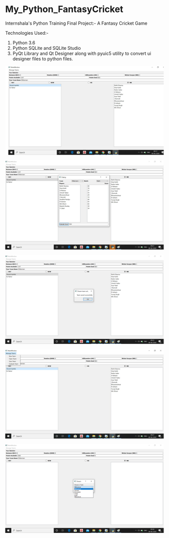 # My_Python_FantasyCricket
Internshala's Python Training Final Project:- A Fantasy Cricket Game

Technologies Used:-
1. Python 3.6
2. Python SQLite and SQLite Studio
3. PyQt Library and Qt Designer along with pyuic5 utility to convert ui designer files to python files.


![alt text](https://github.com/Millennium-stack/My_Python_FantasyCricket/blob/master/images/fantasy_cricket1.jpg?raw=true)

![alt text](https://github.com/Millennium-stack/My_Python_FantasyCricket/blob/master/images/fantasy_cricket2.jpg?raw=true)

![alt text](https://github.com/Millennium-stack/My_Python_FantasyCricket/blob/master/images/fantasy_cricket3.jpg?raw=true)

![alt text](https://github.com/Millennium-stack/My_Python_FantasyCricket/blob/master/images/fantasy_cricket4.jpg?raw=true)

![alt text](https://github.com/Millennium-stack/My_Python_FantasyCricket/blob/master/images/fantasy_cricket5.jpg?raw=true)
